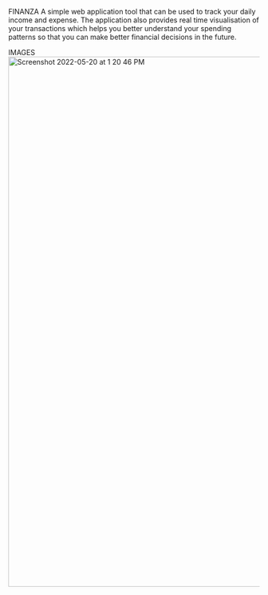 FINANZA
A simple web application tool that can be used to track your daily income and expense.
The application also provides real time visualisation of your transactions which helps you better understand your spending patterns so that you can make better financial decisions in the future.

IMAGES
<img width="1062" alt="Screenshot 2022-05-20 at 1 20 46 PM" src="https://user-images.githubusercontent.com/71997088/169482870-4343a170-a02a-4a9d-b10a-830f8218def4.png">
